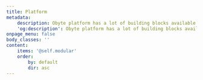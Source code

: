 ```yaml
---
title: Platform
metadata:
    description: Obyte platform has a lot of building blocks available for developers and allows to meet a wide range of user needs in a wide range of markets.
    'og:description': Obyte platform has a lot of building blocks available for developers and allows to meet a wide range of user needs in a wide range of markets.
onpage_menu: false
body_classes: ''
content:
    items: '@self.modular'
    order:
        by: default
        dir: asc
---
```

